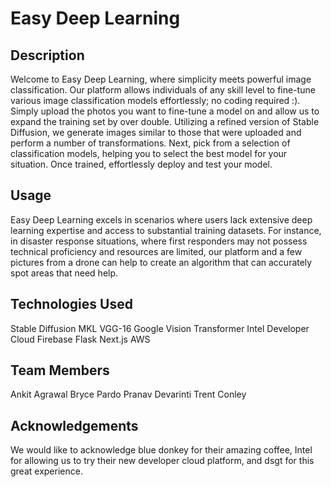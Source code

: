 # Easy Deep Learning
## Description
Welcome to Easy Deep Learning, where simplicity meets powerful image classification. Our platform allows individuals of any skill level to fine-tune various image classification models effortlessly; no coding required :). Simply upload the photos you want to fine-tune a model on and allow us to expand the training set by over double. Utilizing a refined version of Stable Diffusion, we generate images similar to those that were uploaded and perform a number of transformations. Next, pick from a selection of classification models, helping you to select the best model for your situation. Once trained, effortlessly deploy and test your model.

## Usage
Easy Deep Learning excels in scenarios where users lack extensive deep learning expertise and access to substantial training datasets. For instance, in disaster response situations, where first responders may not possess technical proficiency and resources are limited, our platform and a few pictures from a drone can help to create an algorithm that can accurately spot areas that need help.

## Technologies Used
Stable Diffusion
MKL
VGG-16
Google Vision Transformer
Intel Developer Cloud
Firebase
Flask
Next.js
AWS

## Team Members
Ankit Agrawal
Bryce Pardo
Pranav Devarinti
Trent Conley

## Acknowledgements
We would like to acknowledge blue donkey for their amazing coffee, Intel for allowing us to try their new developer cloud platform, and dsgt for this great experience.

